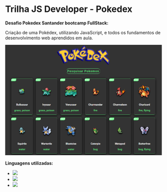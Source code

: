 # Trilha JS Developer - Pokedex

**Desafio Pokedex Santander bootcamp FullStack:**

Criação de uma Pokédex, utilizando JavaScript, e todos os fundamentos de desenvolvimento web aprendidos em aula.

![Pokedex](https://raw.githubusercontent.com/vivianeoliveirah/desafio-pokedex/main/poke.png)

**Linguagens utilizadas:**

- <img src="https://img.shields.io/badge/CSS-239120?&style=for-the-badge&logo=css3&logoColor=white" />
- <img src="https://img.shields.io/badge/JavaScript-F7DF1E?style=for-the-badge&logo=javascript&logoColor=black" />
- <img src="https://img.shields.io/badge/HTML-239120?style=for-the-badge&logo=html5&logoColor=white" />

